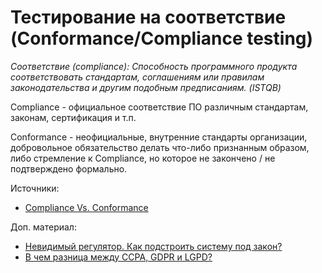 # Тестирование на соответствие (Conformance/Compliance testing)

_Соответствие (compliance): Способность программного продукта соответствовать стандартам, соглашениям или правилам законодательства и другим подобным предписаниям. (ISTQB)_

Compliance - официальное соответствие ПО различным стандартам, законам, сертификация и т.п.

Conformance - неофициальные, внутренние стандарты организации, добровольное обязательство делать что-либо признанным образом, либо стремление к Compliance, но которое не закончено / не подтверждено формально.

Источники:

* [Compliance Vs. Conformance](https://visionintegrity.ca/compliance-vs-conformance/)

Доп. материал:

* [Невидимый регулятор. Как подстроить систему под закон?](https://www.youtube.com/https://youtube.com/watch?v=y7wspIeTD1k)
* [В чем разница между CCPA, GDPR и LGPD?](https://telegra.ph/CCPA-GDPR-and-LGPD-07-08)

